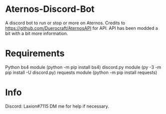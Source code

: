 # Aternos-Discord-Bot
A discord bot to run or stop or more on Aternos. 
Credits to https://github.com/Duerocraft/AternosAPI for API.
API has been modded a bit with a bit more information.

# Requirements
Python
bs4 module (python -m pip install bs4)
discord.py module (py -3 -m pip install -U discord.py)
requests module (python -m pip install requests)

# Info
Discord: Laxion#7115
DM me for help if necessary.
